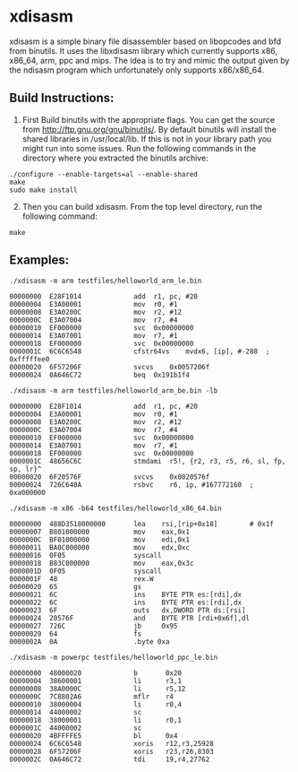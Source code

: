 xdisasm
=======

xdisasm is a simple binary file disassembler based on libopcodes and bfd from binutils. It uses the libxdisasm library which currently supports x86, x86_64, arm, ppc and mips. The idea is to try and mimic the output given by the ndisasm program which unfortunately only supports x86/x86_64.

Build Instructions:
-------------------
1. First Build binutils with the appropriate flags. You can get the source from http://ftp.gnu.org/gnu/binutils/. By default binutils will install the shared libraries in /usr/local/lib. If this is not in your library path you might run into some issues. Run the following commands in the directory where you extracted the binutils archive:
```
./configure --enable-targets=al --enable-shared
make
sudo make install
```
2. Then you can build xdisasm. From the top level directory, run the following command:
```
make
```

Examples:
---------
```
./xdisasm -m arm testfiles/helloworld_arm_le.bin

00000000  E28F1014             add	r1, pc, #20
00000004  E3A00001             mov	r0, #1
00000008  E3A0200C             mov	r2, #12
0000000C  E3A07004             mov	r7, #4
00000010  EF000000             svc	0x00000000
00000014  E3A07001             mov	r7, #1
00000018  EF000000             svc	0x00000000
0000001C  6C6C6548             cfstr64vs	mvdx6, [ip], #-288	; 0xfffffee0
00000020  6F57206F             svcvs	0x0057206f
00000024  0A646C72             beq	0x191b1f4
```
```
./xdisasm -m arm testfiles/helloworld_arm_be.bin -lb

00000000  E28F1014             add	r1, pc, #20
00000004  E3A00001             mov	r0, #1
00000008  E3A0200C             mov	r2, #12
0000000C  E3A07004             mov	r7, #4
00000010  EF000000             svc	0x00000000
00000014  E3A07001             mov	r7, #1
00000018  EF000000             svc	0x00000000
0000001C  48656C6C             stmdami	r5!, {r2, r3, r5, r6, sl, fp, sp, lr}^
00000020  6F20576F             svcvs	0x0020576f
00000024  726C640A             rsbvc	r6, ip, #167772160	; 0xa000000
```
```
./xdisasm -m x86 -b64 testfiles/helloworld_x86_64.bin

00000000  488D3518000000       lea    rsi,[rip+0x18]        # 0x1f
00000007  B801000000           mov    eax,0x1
0000000C  BF01000000           mov    edi,0x1
00000011  BA0C000000           mov    edx,0xc
00000016  0F05                 syscall 
00000018  B83C000000           mov    eax,0x3c
0000001D  0F05                 syscall 
0000001F  48                   rex.W
00000020  65                   gs
00000021  6C                   ins    BYTE PTR es:[rdi],dx
00000022  6C                   ins    BYTE PTR es:[rdi],dx
00000023  6F                   outs   dx,DWORD PTR ds:[rsi]
00000024  20576F               and    BYTE PTR [rdi+0x6f],dl
00000027  726C                 jb     0x95
00000029  64                   fs
0000002A  0A                   .byte 0xa
```
```
./xdisasm -m powerpc testfiles/helloworld_ppc_le.bin

00000000  48000020             b       0x20
00000004  38600001             li      r3,1
00000008  38A0000C             li      r5,12
0000000C  7C8802A6             mflr    r4
00000010  38000004             li      r0,4
00000014  44000002             sc      
00000018  38000001             li      r0,1
0000001C  44000002             sc      
00000020  4BFFFFE5             bl      0x4
00000024  6C6C6548             xoris   r12,r3,25928
00000028  6F57206F             xoris   r23,r26,8303
0000002C  0A646C72             tdi     19,r4,27762
```
